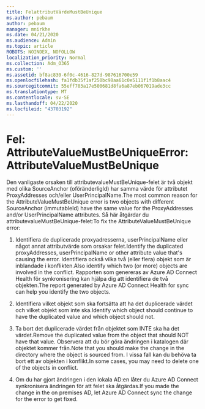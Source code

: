 ```yaml
---
title: FelattributVärdeMustBeUnique
ms.author: pebaum
author: pebaum
manager: mnirkhe
ms.date: 04/21/2020
ms.audience: Admin
ms.topic: article
ROBOTS: NOINDEX, NOFOLLOW
localization_priority: Normal
ms.collection: Adm_O365
ms.custom: ''
ms.assetid: bf8ac830-6f0c-4616-827d-987616700e59
ms.openlocfilehash: fa1fdb35f1af250bc98aa61c0e5111f1f1b8aac4
ms.sourcegitcommit: 55eff703a17e500681d8fa6a87eb067019ade3cc
ms.translationtype: MT
ms.contentlocale: sv-SE
ms.lasthandoff: 04/22/2020
ms.locfileid: "43703192"
---
```

# <a name="error-attributevaluemustbeunique"></a><span data-ttu-id="60e5f-102">Fel: AttributeValueMustBeUnique</span><span class="sxs-lookup"><span data-stu-id="60e5f-102">Error: AttributeValueMustBeUnique</span></span>

<span data-ttu-id="60e5f-103">Den vanligaste orsaken till attributevalueMustBeUnique-felet är två objekt med olika SourceAnchor (oföränderligId) har samma värde för attributet ProxyAddresses och/eller UserPrincipalName.</span><span class="sxs-lookup"><span data-stu-id="60e5f-103">The most common reason for the AttributeValueMustBeUnique error is two objects with different SourceAnchor (immutableId) have the same value for the ProxyAddresses and/or UserPrincipalName attributes.</span></span> <span data-ttu-id="60e5f-104">Så här åtgärdar du attributevalueMustBeUnique-felet:</span><span class="sxs-lookup"><span data-stu-id="60e5f-104">To fix the AttributeValueMustBeUnique error:</span></span>
  
1. <span data-ttu-id="60e5f-105">Identifiera de duplicerade proxyadresserna, userPrincipalName eller något annat attributvärde som orsakar felet.</span><span class="sxs-lookup"><span data-stu-id="60e5f-105">Identify the duplicated proxyAddresses, userPrincipalName or other attribute value that's causing the error.</span></span> <span data-ttu-id="60e5f-106">Identifiera också vilka två (eller flera) objekt som är inblandade i konflikten.</span><span class="sxs-lookup"><span data-stu-id="60e5f-106">Also identify which two (or more) objects are involved in the conflict.</span></span> <span data-ttu-id="60e5f-107">Rapporten som genereras av Azure AD Connect Health för synkronisering kan hjälpa dig att identifiera de två objekten.</span><span class="sxs-lookup"><span data-stu-id="60e5f-107">The report generated by Azure AD Connect Health for sync can help you identify the two objects.</span></span>
    
2. <span data-ttu-id="60e5f-108">Identifiera vilket objekt som ska fortsätta att ha det duplicerade värdet och vilket objekt som inte ska.</span><span class="sxs-lookup"><span data-stu-id="60e5f-108">Identify which object should continue to have the duplicated value and which object should not.</span></span>
    
3. <span data-ttu-id="60e5f-109">Ta bort det duplicerade värdet från objektet som INTE ska ha det värdet.</span><span class="sxs-lookup"><span data-stu-id="60e5f-109">Remove the duplicated value from the object that should NOT have that value.</span></span> <span data-ttu-id="60e5f-110">Observera att du bör göra ändringen i katalogen där objektet kommer från.</span><span class="sxs-lookup"><span data-stu-id="60e5f-110">Note that you should make the change in the directory where the object is sourced from.</span></span> <span data-ttu-id="60e5f-111">I vissa fall kan du behöva ta bort ett av objekten i konflikt.</span><span class="sxs-lookup"><span data-stu-id="60e5f-111">In some cases, you may need to delete one of the objects in conflict.</span></span>
    
4. <span data-ttu-id="60e5f-112">Om du har gjort ändringen i den lokala AD:en låter du Azure AD Connect synkronisera ändringen för att felet ska åtgärdas.</span><span class="sxs-lookup"><span data-stu-id="60e5f-112">If you made the change in the on premises AD, let Azure AD Connect sync the change for the error to get fixed.</span></span>
    

